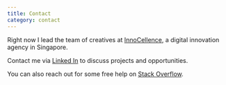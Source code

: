 ```yaml
---
title: Contact
category: contact
---
```


Right now I lead the team of creatives at [InnoCellence](http://innocellence.com), a digital innovation agency in Singapore.

Contact me via [<i class="fa fa-linkedin-square"></i> Linked In](http://linkedin.com/in/matthewelsom) to discuss projects and opportunities.

You can also reach out for some free help on [<i class="fa fa-stack-overflow"></i> Stack Overflow](http://stackoverflow.com/users/4925187/matthewelsom).